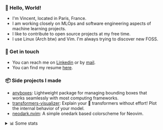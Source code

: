 ### 👋 Hello, World!

- I'm Vincent, located in Paris, France.
- I am working closely on MLOps and software engineering aspects of machine learning projects.
- I like to contribute to open source projects at my free time.
- I use Linux (Arch btw) and Vim. I'm always trying to discover new FOSS.

### 🔗 Get in touch

- You can reach me on [Linkedin](https://www.linkedin.com/in/vincent-duchauffour-3a9641155/) or by [mail](mailto:vincent.duchauffour@proton.me).
- You can find my resume [here](https://raw.githubusercontent.com/VDuchauffour/resume/main/resume.pdf).

### 📦 Side projects I made

- [anyboxes](https://github.com/VDuchauffour/anyboxes): Lightweight package for managing bounding boxes that works seamlessly with most computing frameworks.
- [transformers-visualizer](https://github.com/VDuchauffour/transformers-visualizer): Explain your 🤗 transformers without effort! Plot the internal behavior of your model. 
- [neodark.nvim](https://github.com/VDuchauffour/neodark.nvim): A simple onedark based colorscheme for Neovim.

<details><summary>📊 Some stats</summary>  
  
<p align="center">
  <img alt="VDuchauffour's github stats" src="https://github-readme-stats.vercel.app/api?username=VDuchauffour&include_all_commits=true&show_icons=true&theme=react"/>
  <br />
  <img alt="VDuchauffour's streak stats" src="https://streak-stats.demolab.com?user=VDuchauffour&theme=react"/>
  <br />
  <img alt="VDuchauffour's language stats" src="https://github-readme-stats.vercel.app/api/top-langs/?username=VDuchauffour&count_private=true&include_all_commits=true&show_icons=true&layout=compact&theme=react"/>
  <!--   <br />
  <img alt="VDuchauffour's Wakatime stats" src="https://github-readme-stats.vercel.app/api/wakatime?username=VDuchauffour&theme=react"/> -->
</p>

#### 🧭 Wakatime stats
<!--START_SECTION:waka-->
![Code Time](http://img.shields.io/badge/Code%20Time-905%20hrs%208%20mins-blue)

![Lines of code](https://img.shields.io/badge/From%20Hello%20World%20I%27ve%20Written-1.3%20million%20lines%20of%20code-blue)

**🐱 My GitHub Data** 

> 📦 978.6 kB Used in GitHub's Storage 
 > 
> 🏆 1,693 Contributions in the Year 2023
 > 
> 🚫 Not Opted to Hire
 > 
> 📜 9 Public Repositories 
 > 
> 🔑 1 Private Repositories 
 > 
**I'm a Night 🦉** 

```text
🌞 Morning                34 commits          █░░░░░░░░░░░░░░░░░░░░░░░░   05.40 % 
🌆 Daytime                202 commits         ████████░░░░░░░░░░░░░░░░░   32.06 % 
🌃 Evening                253 commits         ██████████░░░░░░░░░░░░░░░   40.16 % 
🌙 Night                  141 commits         ██████░░░░░░░░░░░░░░░░░░░   22.38 % 
```
📅 **I'm Most Productive on Wednesday** 

```text
Monday                   119 commits         █████░░░░░░░░░░░░░░░░░░░░   18.89 % 
Tuesday                  66 commits          ███░░░░░░░░░░░░░░░░░░░░░░   10.48 % 
Wednesday                157 commits         ██████░░░░░░░░░░░░░░░░░░░   24.92 % 
Thursday                 109 commits         ████░░░░░░░░░░░░░░░░░░░░░   17.30 % 
Friday                   65 commits          ███░░░░░░░░░░░░░░░░░░░░░░   10.32 % 
Saturday                 31 commits          █░░░░░░░░░░░░░░░░░░░░░░░░   04.92 % 
Sunday                   83 commits          ███░░░░░░░░░░░░░░░░░░░░░░   13.17 % 
```


📊 **This Week I Spent My Time On** 

```text
💬 Programming Languages: 
Python                   30 hrs 27 mins      ██████████████████░░░░░░░   72.74 % 
XML                      2 hrs 43 mins       ██░░░░░░░░░░░░░░░░░░░░░░░   06.49 % 
TOML                     2 hrs 7 mins        █░░░░░░░░░░░░░░░░░░░░░░░░   05.06 % 
Lua                      1 hr 11 mins        █░░░░░░░░░░░░░░░░░░░░░░░░   02.83 % 
INI                      1 hr 10 mins        █░░░░░░░░░░░░░░░░░░░░░░░░   02.81 % 
```


 Last Updated on 10/09/2023 00:35:47 UTC
<!--END_SECTION:waka-->
</details>
